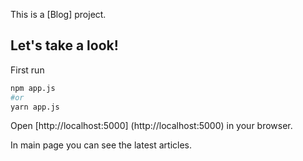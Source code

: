 This is a [Blog] project.

## Let's take a look!

First run

```bash
npm app.js
#or
yarn app.js
```

Open [http://localhost:5000] (http://localhost:5000) in your browser.

In main page you can see the latest articles.
